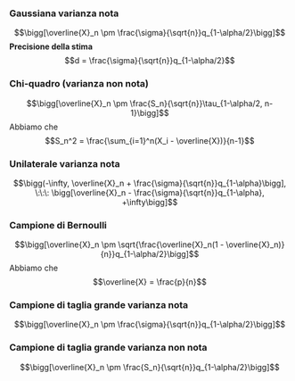 ### Gaussiana varianza nota
$$\bigg[\overline{X}_n \pm \frac{\sigma}{\sqrt{n}}q_{1-\alpha/2}\bigg]$$
**Precisione della stima**
$$d = \frac{\sigma}{\sqrt{n}}q_{1-\alpha/2}$$
### Chi-quadro (varianza non nota)
$$\bigg[\overline{X}_n \pm \frac{S_n}{\sqrt{n}}\tau_{1-\alpha/2, n-1}\bigg]$$
Abbiamo che
$$S_n^2 = \frac{\sum_{i=1}^n(X_i - \overline{X})}{n-1}$$
### Unilaterale varianza nota
$$\bigg(-\infty, \overline{X}_n + \frac{\sigma}{\sqrt{n}}q_{1-\alpha}\bigg], \:\:\: \bigg[\overline{X}_n - \frac{\sigma}{\sqrt{n}}q_{1-\alpha}, +\infty\bigg]$$
### Campione di Bernoulli
$$\bigg[\overline{X}_n \pm \sqrt{\frac{\overline{X}_n(1 - \overline{X}_n)}{n}}q_{1-\alpha/2}\bigg]$$
Abbiamo che
$$\overline{X} = \frac{p}{n}$$
### Campione di taglia grande varianza nota
$$\bigg[\overline{X}_n \pm \frac{\sigma}{\sqrt{n}}q_{1-\alpha/2}\bigg]$$
### Campione di taglia grande varianza non nota
$$\bigg[\overline{X}_n \pm \frac{S_n}{\sqrt{n}}q_{1-\alpha/2}\bigg]$$